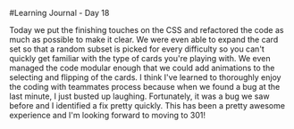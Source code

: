 #Learning Journal - Day 18

Today we put the finishing touches on the CSS and refactored the code as much as possible to make it clear. We were even able to expand the card set so that a random subset is picked for every difficulty so you can't quickly get familiar with the type of cards you're playing with. We even managed the code modular enough that we could add animations to the selecting and flipping of the cards. I think I've learned to thoroughly enjoy the coding with teammates process because when we found a bug at the last minute, I just busted up laughing. Fortunately, it was a bug we saw before and I identified a fix pretty quickly. This has been a pretty awesome experience and I'm looking forward to moving to 301!
